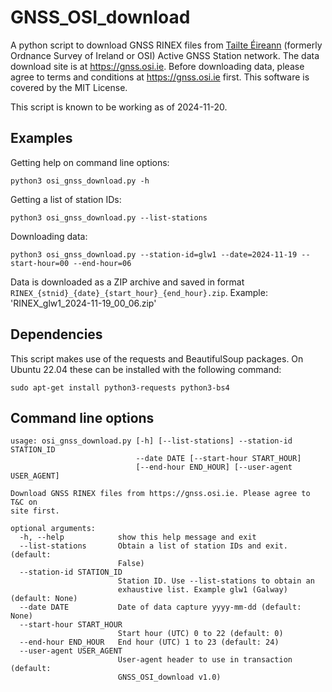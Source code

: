 # GNSS_OSI_download

A python script to download GNSS RINEX files from [Tailte Éireann](https://www.tailte.ie/en/)
(formerly Ordnance Survey of Ireland or OSI) Active GNSS Station network.
The data download site is at https://gnss.osi.ie. 
Before downloading data, please agree to terms and conditions at https://gnss.osi.ie first. 
This software is covered by the MIT License.

This script is known to be working as of 2024-11-20.



## Examples

Getting help on command line options:

```
python3 osi_gnss_download.py -h
```

Getting a list of station IDs:

```
python3 osi_gnss_download.py --list-stations
```

Downloading data:

```
python3 osi_gnss_download.py --station-id=glw1 --date=2024-11-19 --start-hour=00 --end-hour=06
```

Data is downloaded as a ZIP archive and saved in format `RINEX_{stnid}_{date}_{start_hour}_{end_hour}.zip`. 
Example: 'RINEX_glw1_2024-11-19_00_06.zip'



## Dependencies

This script makes use of the requests and BeautifulSoup packages. On Ubuntu 22.04 these can be installed
with the following command:

```
sudo apt-get install python3-requests python3-bs4
```



## Command line options

```
usage: osi_gnss_download.py [-h] [--list-stations] --station-id STATION_ID
                            --date DATE [--start-hour START_HOUR]
                            [--end-hour END_HOUR] [--user-agent USER_AGENT]

Download GNSS RINEX files from https://gnss.osi.ie. Please agree to T&C on
site first.

optional arguments:
  -h, --help            show this help message and exit
  --list-stations       Obtain a list of station IDs and exit. (default:
                        False)
  --station-id STATION_ID
                        Station ID. Use --list-stations to obtain an
                        exhaustive list. Example glw1 (Galway) (default: None)
  --date DATE           Date of data capture yyyy-mm-dd (default: None)
  --start-hour START_HOUR
                        Start hour (UTC) 0 to 22 (default: 0)
  --end-hour END_HOUR   End hour (UTC) 1 to 23 (default: 24)
  --user-agent USER_AGENT
                        User-agent header to use in transaction (default:
                        GNSS_OSI_download v1.0)

```
